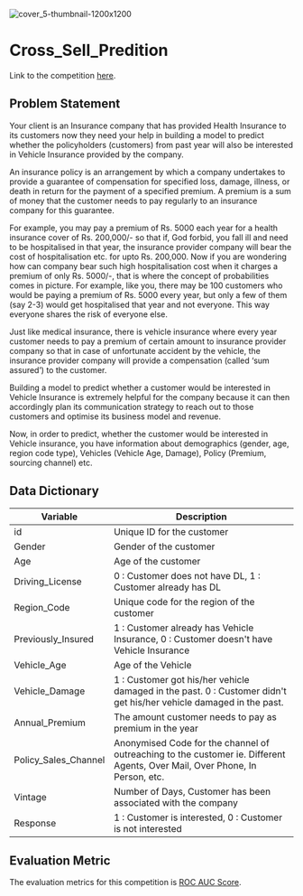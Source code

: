 ![cover_5-thumbnail-1200x1200](https://user-images.githubusercontent.com/25604111/93717564-37e97600-fb94-11ea-9130-e2329f4b1fb7.png)


# Cross_Sell_Predition

Link to the competition [here](https://datahack.analyticsvidhya.com/contest/janatahack-cross-sell-prediction/).

## Problem Statement
Your client is an Insurance company that has provided Health Insurance to its customers now they need your help in building a model to predict whether the policyholders (customers) from past year will also be interested in Vehicle Insurance provided by the company.


An insurance policy is an arrangement by which a company undertakes to provide a guarantee of compensation for specified loss, damage, illness, or death in return for the payment of a specified premium. A premium is a sum of money that the customer needs to pay regularly to an insurance company for this guarantee.


For example, you may pay a premium of Rs. 5000 each year for a health insurance cover of Rs. 200,000/- so that if, God forbid, you fall ill and need to be hospitalised in that year, the insurance provider company will bear the cost of hospitalisation etc. for upto Rs. 200,000. Now if you are wondering how can company bear such high hospitalisation cost when it charges a premium of only Rs. 5000/-, that is where the concept of probabilities comes in picture. For example, like you, there may be 100 customers who would be paying a premium of Rs. 5000 every year, but only a few of them (say 2-3) would get hospitalised that year and not everyone. This way everyone shares the risk of everyone else.


Just like medical insurance, there is vehicle insurance where every year customer needs to pay a premium of certain amount to insurance provider company so that in case of unfortunate accident by the vehicle, the insurance provider company will provide a compensation (called ‘sum assured’) to the customer.


Building a model to predict whether a customer would be interested in Vehicle Insurance is extremely helpful for the company because it can then accordingly plan its communication strategy to reach out to those customers and optimise its business model and revenue. 


Now, in order to predict, whether the customer would be interested in Vehicle insurance, you have information about demographics (gender, age, region code type), Vehicles (Vehicle Age, Damage), Policy (Premium, sourcing channel) etc.


## Data Dictionary

| __Variable__ | __Description__ |
|-------------|------------|
| id         | Unique ID for the customer     |
| Gender         | Gender of the customer |
| Age | Age of the customer |
| Driving_License | 0 : Customer does not have DL, 1 : Customer already has DL |
| Region_Code | 	Unique code for the region of the customer |
| Previously_Insured | 1 : Customer already has Vehicle Insurance, 0 : Customer doesn't have Vehicle Insurance |
| Vehicle_Age | Age of the Vehicle  |
| Vehicle_Damage | 1 : Customer got his/her vehicle damaged in the past. 0 : Customer didn't get his/her vehicle damaged in the past. |
| Annual_Premium | The amount customer needs to pay as premium in the year |
| Policy_Sales_Channel | Anonymised Code for the channel of outreaching to the customer ie. Different Agents, Over Mail, Over Phone, In Person, etc. |
| Vintage | Number of Days, Customer has been associated with the company |
| Response | 1 :  Customer is interested, 0 : Customer is not interested |


## Evaluation Metric
The evaluation metrics for this competition is [ROC AUC Score](http://scikit-learn.org/stable/modules/generated/sklearn.metrics.roc_auc_score.html).

